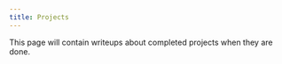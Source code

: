 ```yaml
---
title: Projects
---
```


This page will contain writeups about completed projects when they are done.

